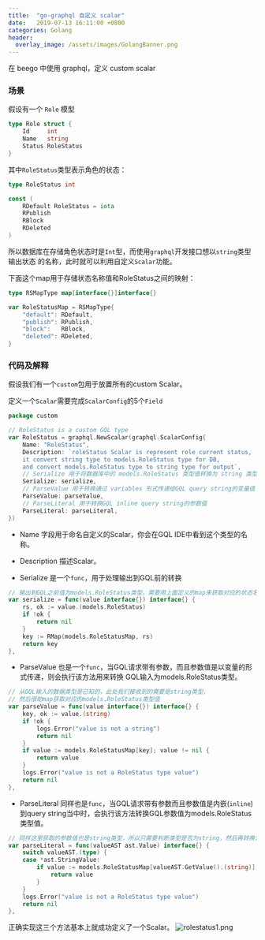 ```yaml
---
title:  "go-graphql 自定义 scalar"
date:   2019-07-13 16:11:00 +0800
categories: Golang
header:
  overlay_image: /assets/images/GolangBanner.png
---
```


在 beego 中使用 graphql，定义 custom scalar

### 场景

假设有一个 `Role` 模型
```go
type Role struct {
	Id     int
	Name   string
	Status RoleStatus
}
```

其中`RoleStatus`类型表示角色的状态：
```go
type RoleStatus int

const (
	RDefault RoleStatus = iota
	RPublish
	RBlock
	RDeleted
)
```
所以数据库在存储角色状态时是`Int`型，而使用`graphql`开发接口想以`string`类型输出状态
的名称，此时就可以利用自定义`Scalar`功能。

下面这个map用于存储状态名称值和RoleStatus之间的映射：
```go
type RSMapType map[interface{}]interface{}

var RoleStatusMap = RSMapType{
	"default": RDefault,
	"publish": RPublish,
	"block":   RBlock,
	"deleted": RDeleted,
}
```

### 代码及解释

假设我们有一个`custom`包用于放置所有的custom Scalar。

定义一个`Scalar`需要完成`ScalarConfig`的5个`Field`
```go
package custom

// RoleStatus is a custom GQL type
var RoleStatus = graphql.NewScalar(graphql.ScalarConfig{
	Name: "RoleStatus",
	Description: `roleStatus Scalar is represent role current status,
	it convert string type to models.RoleStatus type for DB,
	and convert models.RoleStatus type to string type for output`,
	// Serialize 用于将数据库中的 models.RoleStatus 类型值转换为 string 类型从GQL接口输出
	Serialize: serialize,
	// ParseValue 用于转换通过 variables 形式传递给GQL query string的变量值
	ParseValue: parseValue,
	// ParseLiteral 用于转换GQL inline query string的参数值
	ParseLiteral: parseLiteral,
})
```

- Name 字段用于命名自定义的Scalar，你会在GQL IDE中看到这个类型的名称。


- Description 描述Scalar。
- Serialize 是一个`func`，用于处理输出到GQL前的转换
```go
// 输出到GQL之前值为models.RoleStatus类型，需要用上面定义的map来获取对应的状态名称。
var serialize = func(value interface{}) interface{} {
	rs, ok := value.(models.RoleStatus)
	if !ok {
		return nil
	}
	key := RMap(models.RoleStatusMap, rs)
	return key
},
```
- ParseValue 也是一个`func`，当GQL请求带有参数，而且参数值是以变量的形式传递，则会执行该方法用来转换
GQL输入为models.RoleStatus类型。
```go
// 从GQL输入的数据类型是已知的，此处我们接收到的需要是string类型，
// 然后借助map获取对应的models.RoleStatus类型值
var parseValue = func(value interface{}) interface{} {
	key, ok := value.(string)
	if !ok {
		logs.Error("value is not a string")
		return nil
	}
	if value := models.RoleStatusMap[key]; value != nil {
		return value
	}
	logs.Error("value is not a RoleStatus type value")
	return nil
},
```
- ParseLiteral 同样也是`func`，当GQL请求带有参数而且参数值是内嵌(`inline`)到query string当中时，会执行该方法转换GQL参数值为models.RoleStatus类型值。
```go
// 同样这里获取的参数值也是string类型，所以只需要判断类型是否为string，然后再转换为models.RoleStatus类型
var parseLiteral = func(valueAST ast.Value) interface{} {
	switch valueAST.(type) {
	case *ast.StringValue:
		if value := models.RoleStatusMap[valueAST.GetValue().(string)]; value != nil {
			return value
		}
	}
	logs.Error("value is not a RoleStatus type value")
	return nil
},
```

正确实现这三个方法基本上就成功定义了一个Scalar。
![rolestatus1.png](https://upload-images.jianshu.io/upload_images/14226559-e0bdc5d983355bf1.png?imageMogr2/auto-orient/strip%7CimageView2/2/w/1240)

